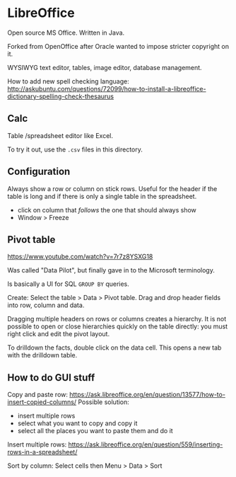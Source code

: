 # LibreOffice

Open source MS Office. Written in Java.

Forked from OpenOffice after Oracle wanted to impose stricter copyright on it.

WYSIWYG text editor, tables, image editor, database management.

How to add new spell checking language: <http://askubuntu.com/questions/72099/how-to-install-a-libreoffice-dictionary-spelling-check-thesaurus>

## Calc

Table /spreadsheet editor like Excel.

To try it out, use the `.csv` files in this directory.

## Configuration

Always show a row or column on stick rows. Useful for the header if the table is long and if there is only a single table in the spreadsheet.

- click on column that *follows* the one that should always show
- Window > Freeze

## Pivot table

<https://www.youtube.com/watch?v=7r7z8YSXG18>

Was called "Data Pilot", but finally gave in to the Microsoft terminology.

Is basically a UI for SQL `GROUP BY` queries.

Create: Select the table > Data > Pivot table. Drag and drop header fields into row, column and data.

Dragging multiple headers on rows or columns creates a hierarchy. It is not possible to open or close hierarchies quickly on the table directly: you must right click and edit the pivot layout.

To drilldown the facts, double click on the data cell. This opens a new tab with the drilldown table.

## How to do GUI stuff

Copy and paste row: <https://ask.libreoffice.org/en/question/13577/how-to-insert-copied-columns/> Possible solution:

- insert multiple rows
- select what you want to copy and copy it
- select all the places you want to paste them and do it

Insert multiple rows: <https://ask.libreoffice.org/en/question/559/inserting-rows-in-a-spreadsheet/>

Sort by column: Select cells then Menu > Data > Sort

